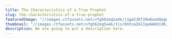 ```yaml
---
title: The Characteristics of a True Prophet
slug: the-characteristics-of-a-true-prophet
featuredImage: "//images.ctfassets.net/vfgh62eq5a4k/j1gmI3KT28wOoaGQagWCa/4d7e9f3a771eaa4a77e4d6e42e674f51/redd-angelo-110463_smaller.jpg"
thumbnail: "//images.ctfassets.net/vfgh62eq5a4k/1lsrbhhzaIkCIqo6AUUiOK/61daf2b699737cf3f52c35033a3fb037/redd-angelo-110463-smaller-compressor.jpg"
description: We are going to put a description here.
---
```

